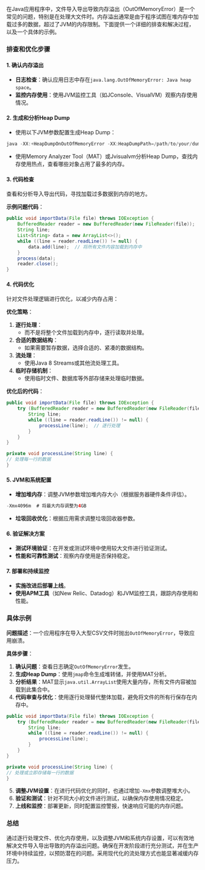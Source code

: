 在Java应用程序中，文件导入导出导致内存溢出（OutOfMemoryError）是一个常见的问题，特别是在处理大文件时。内存溢出通常是由于程序试图在堆内存中加载过多的数据，超过了JVM的内存限制。下面提供一个详细的排查和解决过程，以及一个具体的示例。

### 排查和优化步骤

#### 1. 确认内存溢出

+ **日志检查**：确认应用日志中存在`java.lang.OutOfMemoryError: Java heap space`。
+ **监控内存使用**：使用JVM监控工具（如JConsole、VisualVM）观察内存使用情况。

#### 2. 生成和分析Heap Dump

+ 使用以下JVM参数配置生成Heap Dump：

```java
java -XX:+HeapDumpOnOutOfMemoryError -XX:HeapDumpPath=/path/to/your/dumpfile -jar your-application.jar  
```

+ 使用Memory Analyzer Tool（MAT）或Jvisualvm分析Heap Dump，查找内存使用热点，查看哪些对象占用了最多的内存。

#### 3. 代码检查

查看和分析导入导出代码，寻找加载过多数据到内存的地方。

**示例问题代码**：

```java
public void importData(File file) throws IOException {  
    BufferedReader reader = new BufferedReader(new FileReader(file));  
    String line;  
    List<String> data = new ArrayList<>();  
    while ((line = reader.readLine()) != null) {  
        data.add(line);  // 将所有文件内容加载到内存中  
    }  
    process(data);  
    reader.close();  
}
```

#### 4. 代码优化

针对文件处理逻辑进行优化，以减少内存占用：

**优化策略**：

1. **逐行处理**：
    + 而不是将整个文件加载到内存中，逐行读取并处理。
2. **合适的数据结构**：
    + 如果需要暂存数据，选择合适的、紧凑的数据结构。
3. **流处理**：
    + 使用Java 8 Streams或其他流处理工具。
4. **临时存储机制**：
    + 使用临时文件、数据库等外部存储来处理临时数据。

**优化后的代码**：

```java
public void importData(File file) throws IOException {  
    try (BufferedReader reader = new BufferedReader(new FileReader(file))) {  
        String line;  
        while ((line = reader.readLine()) != null) {  
            processLine(line);  // 逐行处理  
        }  
    }  
}  

private void processLine(String line) {  
// 处理每一行的数据  
}
```

#### 5. JVM和系统配置

+ **增加堆内存**：调整JVM参数增加堆内存大小（根据服务器硬件条件评估）。

```java
-Xmx4096m  # 将最大内存调整为4GB
```

+ **垃圾回收优化**：根据应用需求调整垃圾回收器参数。

#### 6. 验证解决方案

+ **测试环境验证**：在开发或测试环境中使用较大文件进行验证测试。
+ **性能和可靠性测试**：观察内存使用是否保持稳定。

#### 7. 部署和持续监控

+ **实施改进后部署上线**。
+ **使用APM工具**（如New Relic、Datadog）和JVM监控工具，跟踪内存使用和性能。

### 具体示例

**问题描述**：一个应用程序在导入大型CSV文件时抛出`OutOfMemoryError`，导致应用崩溃。

**具体步骤**：

1. **确认问题**：查看日志确定`OutOfMemoryError`发生。
2. **生成Heap Dump**：使用`jmap`命令生成堆转储，并使用MAT分析。
3. **分析结果**：MAT显示`java.util.ArrayList`使用大量内存，所有文件内容被加载到此集合中。
4. **代码审查与优化**：使用逐行处理替代整体加载，避免将文件的所有行保存在内存中。

```java
public void importData(File file) throws IOException {  
    try (BufferedReader reader = new BufferedReader(new FileReader(file))) {  
        String line;  
        while ((line = reader.readLine()) != null) {  
            processLine(line);  
        }  
    }  
}  

private void processLine(String line) {  
// 处理或立即存储每一行的数据  
}
```

5. **调整JVM设置**：在进行代码优化的同时，也通过增加`-Xmx`参数调整堆大小。
6. **验证和测试**：针对不同大小的文件进行测试，以确保内存使用情况稳定。
7. **上线和监控**：部署更新，同时配置监控警报，快速响应可能的内存问题。

### 总结

通过逐行处理文件、优化内存使用，以及调整JVM和系统内存设置，可以有效地解决文件导入导出导致的内存溢出问题。确保在开发阶段进行充分测试，并在生产环境中持续监控，以预防潜在的问题。采用现代化的流处理方式也能显著减缓内存压力。
